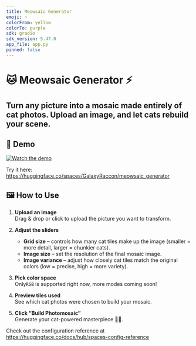 ```yaml
---
title: Meowsaic Generator
emoji: ⚡
colorFrom: yellow
colorTo: purple
sdk: gradio
sdk_version: 5.47.0
app_file: app.py
pinned: false
---
```


# 🐱 Meowsaic Generator ⚡

Turn any picture into a mosaic made entirely of cat photos. Upload an image, and let cats rebuild your scene.
---

## 🎥 Demo
[![Watch the demo](https://img.youtube.com/vi/Pt_AbSFCcrs/0.jpg)](https://www.youtube.com/watch?v=Pt_AbSFCcrs)

Try it here: https://huggingface.co/spaces/GalaxyRaccon/meowsaic_generator


## 🖼️ How to Use

1. **Upload an image**  
   Drag & drop or click to upload the picture you want to transform.

2. **Adjust the sliders**  
   - **Grid size** – controls how many cat tiles make up the image (smaller = more detail, larger = chunkier cats).  
   - **Image size** – set the resolution of the final mosaic image.
   - **Image variance** – adjust how closely cat tiles match the original colors (low = precise, high = more variety).  

3. **Pick color space**  
   Only`RGB` is supported right now, more modes coming soon!

4. **Preview tiles used**  
   See which cat photos were chosen to build your mosaic.

5. **Click “Build Photomosaic”**  
   Generate your cat-powered masterpiece 🐾✨.


Check out the configuration reference at https://huggingface.co/docs/hub/spaces-config-reference
